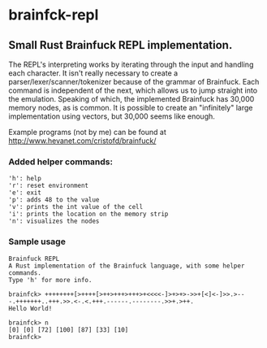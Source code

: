 # brainfck-repl
## Small Rust Brainfuck REPL implementation.


The REPL's interpreting works by iterating through the input and handling each character. It isn't really necessary to create a parser/lexer/scanner/tokenizer because of the grammar of Brainfuck. Each command is independent of the next, which allows us to jump straight into the emulation. Speaking of which, the implemented Brainfuck has 30,000 memory nodes, as is common. It is possible to create an "infinitely" large implementation using vectors, but 30,000 seems like enough.

Example programs (not by me) can be found at http://www.hevanet.com/cristofd/brainfuck/

### Added helper commands:
```
'h': help
'r': reset environment
'e': exit
'p': adds 48 to the value
'v': prints the int value of the cell
'i': prints the location on the memory strip
'n': visualizes the nodes
```

### Sample usage
```
Brainfuck REPL
A Rust implementation of the Brainfuck language, with some helper commands.
Type 'h' for more info.

brainfck> ++++++++[>++++[>++>+++>+++>+<<<<-]>+>+>->>+[<]<-]>>.>---.+++++++..+++.>>.<-.<.+++.------.--------.>>+.>++.
Hello World!

brainfck> n 
[0] [0] [72] [100] [87] [33] [10] 
brainfck> 
```
